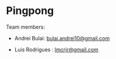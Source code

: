 # Pingpong

Team members:

  - Andrei Bulai: bulai.andrei10@gmail.com

  - Luis Rodrigues : lmcrjr@gmail.com
